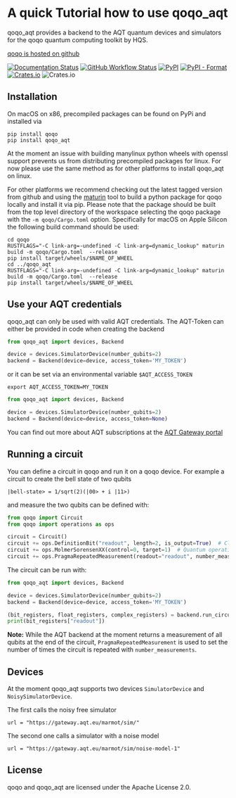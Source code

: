 # A quick Tutorial how to use qoqo_aqt

qoqo_aqt provides a backend to the AQT quantum devices and simulators for the qoqo quantum computing toolkit by HQS.

[qoqo is hosted on github](https://github.com/HQSquantumsimulations/qoqo)

[![Documentation Status](https://readthedocs.org/projects/qoqo/badge/?version=latest)](https://qoqo.readthedocs.io/en/latest/?badge=latest)
[![GitHub Workflow Status](https://github.com/HQSquantumsimulations/qoqo/workflows/ci_tests/badge.svg)](https://github.com/HQSquantumsimulations/qoqo/actions)
[![PyPI](https://img.shields.io/pypi/v/qoqo)](https://pypi.org/project/qoqo/)
[![PyPI - Format](https://img.shields.io/pypi/format/qoqo)](https://pypi.org/project/qoqo/)
[![Crates.io](https://img.shields.io/crates/v/roqoqo)](https://crates.io/crates/qoqo)
![Crates.io](https://img.shields.io/crates/l/qoqo)


## Installation

On macOS on x86, precompiled packages can be found on PyPi and installed via

```shell
pip install qoqo
pip install qoqo_aqt
```

At the moment an issue with building manylinux python wheels with openssl support prevents us from distributing precompiled packages for linux. 
For now please use the same method as for other platforms to install qoqo_aqt on linux.

For other platforms we recommend checking out the latest tagged version from github and using the [maturin](https://github.com/PyO3/maturin) tool to build a python package for qoqo locally and install it via pip.
Please note that the package should be built from the top level directory of the workspace selecting the qoqo package with the `-m qoqo/Cargo.toml` option.
Specifically for macOS on Apple Silicon the following build command should be used:

```shell
cd qoqo
RUSTFLAGS="-C link-arg=-undefined -C link-arg=dynamic_lookup" maturin build -m qoqo/Cargo.toml  --release
pip install target/wheels/$NAME_OF_WHEEL
cd ../qoqo_aqt
RUSTFLAGS="-C link-arg=-undefined -C link-arg=dynamic_lookup" maturin build -m qoqo/Cargo.toml  --release
pip install target/wheels/$NAME_OF_WHEEL
```

## Use your AQT credentials

qoqo_aqt can only be used with valid AQT credentials.
The AQT-Token can either be provided in code when creating the backend 
```python
from qoqo_aqt import devices, Backend

device = devices.SimulatorDevice(number_qubits=2)
backend = Backend(device=device, access_token='MY_TOKEN')

```

or it can be set via an environmental variable `$AQT_ACCESS_TOKEN`

```shell
export AQT_ACCESS_TOKEN=MY_TOKEN
```

```python
from qoqo_aqt import devices, Backend

device = devices.SimulatorDevice(number_qubits=2)
backend = Backend(device=device, access_token=None)
```

You can find out more about AQT subscriptions at the [AQT Gateway portal](https://gateway-portal.aqt.eu/)

## Running a circuit

You can define a circuit in qoqo and run it on a qoqo device.
For example a circuit to create the bell state of two qubits

```
|bell-state> = 1/sqrt(2)(|00> + i |11>)
```

and measure the two qubits can be defined with:

```python
from qoqo import Circuit
from qoqo import operations as ops

circuit = Circuit()
circuit += ops.DefinitionBit("readout", length=2, is_output=True)  # Classical register for readout
circuit += ops.MolmerSorensenXX(control=0, target=1)  # Quantum operations
circuit += ops.PragmaRepeatedMeasurement(readout="readout", number_measurements=100)  # Measuring qubits
```

The circuit can be run with:

```python
from qoqo_aqt import devices, Backend

device = devices.SimulatorDevice(number_qubits=2)
backend = Backend(device=device, access_token='MY_TOKEN')

(bit_registers, float_registers, complex_registers) = backend.run_circuit(circuit)
print(bit_registers["readout"])
```

**Note:** While the AQT backend at the moment returns a measurement of all qubits at the end of the circuit, `PragmaRepeatedMeasurement` is used to set the number of times the circuit is repeated with `number_measurements`.

## Devices

At the moment qoqo_aqt supports two devices `SimulatorDevice` and `NoisySimulatorDevice`.

The first calls the noisy free simulator

```
url = "https://gateway.aqt.eu/marmot/sim/"
```

The second one calls a simulator with a noise model

```
url = "https://gateway.aqt.eu/marmot/sim/noise-model-1"
```

## License
qoqo and qoqo_aqt are licensed under the Apache License 2.0.
